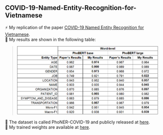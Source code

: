 ## COVID-19-Named-Entity-Recognition-for-Vietnamese

⚡ My replication of the paper [COVID-19 Named Entity Recognition for Vietnamese](https://arxiv.org/abs/2104.03879).\
🚀 My results are shown in the following table:
> <img src="imgs/results.png" width="600" />

🔗 The dataset is called PhoNER-COVID-19 and publicly released at [here](https://github.com/VinAIResearch/PhoNER_COVID19).\
🔗 My trained weights are available at [here](https://drive.google.com/drive/folders/1oN2Mr44jwjNKxqUE2t2UgTlXWfXf6ojy?usp=sharing).
